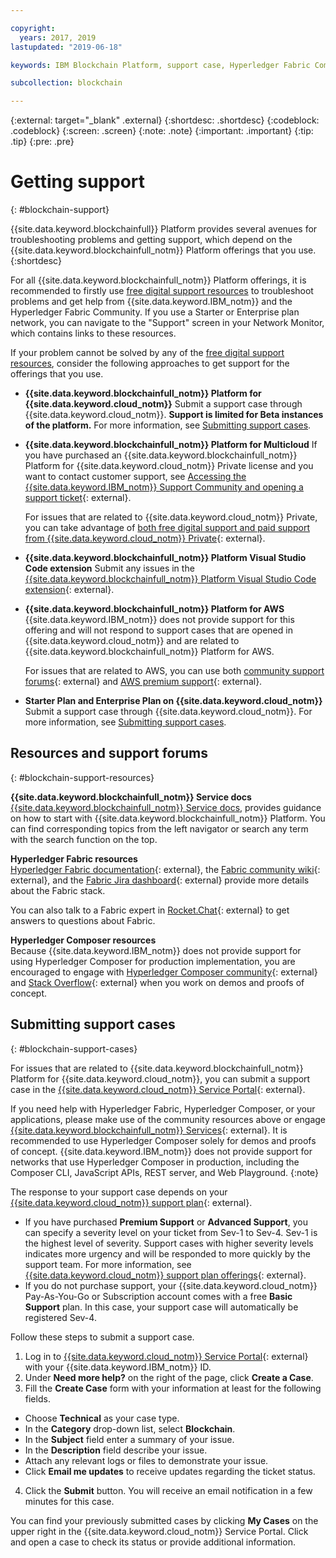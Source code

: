 ```yaml
---

copyright:
  years: 2017, 2019
lastupdated: "2019-06-18"

keywords: IBM Blockchain Platform, support case, Hyperledger Fabric Community, Cloud tickets, Rocket Chat, dWAnswers

subcollection: blockchain

---
```


{:external: target="_blank" .external}
{:shortdesc: .shortdesc}
{:codeblock: .codeblock}
{:screen: .screen}
{:note: .note}
{:important: .important}
{:tip: .tip}
{:pre: .pre}

# Getting support
{: #blockchain-support}

{{site.data.keyword.blockchainfull}} Platform provides several avenues for troubleshooting problems and getting support, which depend on the {{site.data.keyword.blockchainfull_notm}} Platform offerings that you use.
{:shortdesc}

For all {{site.data.keyword.blockchainfull_notm}} Platform offerings, it is recommended to firstly use [free digital support resources](/docs/services/blockchain?topic=blockchain-blockchain-support#blockchain-support-resources) to troubleshoot problems and get help from {{site.data.keyword.IBM_notm}} and the Hyperledger Fabric Community. If you use a Starter or Enterprise plan network, you can navigate to the "Support" screen in your Network Monitor, which contains links to these resources.

If your problem cannot be solved by any of the [free digital support resources](/docs/services/blockchain?topic=blockchain-blockchain-support#blockchain-support-resources), consider the following approaches to get support for the offerings that you use.

- **{{site.data.keyword.blockchainfull_notm}} Platform for {{site.data.keyword.cloud_notm}}**
  Submit a support case through {{site.data.keyword.cloud_notm}}. **Support is limited for Beta instances of the platform.** For more information, see [Submitting support cases](/docs/services/blockchain?topic=blockchain-blockchain-support#blockchain-support-cases).

- **{{site.data.keyword.blockchainfull_notm}} Platform for Multicloud**
  If you have purchased an {{site.data.keyword.blockchainfull_notm}} Platform for {{site.data.keyword.cloud_notm}} Private license and you want to contact customer support, see [Accessing the {{site.data.keyword.IBM_notm}} Support Community and opening a support ticket](http://www.ibm.com/support/docview.wss?uid=ibm10740041){: external}.

  For issues that are related to {{site.data.keyword.cloud_notm}} Private, you can take advantage of [both free digital support and paid support from {{site.data.keyword.cloud_notm}} Private](https://www.ibm.com/developerworks/community/blogs/fe25b4ef-ea6a-4d86-a629-6f87ccf4649e/entry/Learn_more_about_IBM_Cloud_Private_Support?lang=en_us){: external}.

- **{{site.data.keyword.blockchainfull_notm}} Platform Visual Studio Code extension**
  Submit any issues in the [{{site.data.keyword.blockchainfull_notm}} Platform Visual Studio Code extension](https://github.com/IBM-Blockchain/blockchain-vscode-extension/issues){: external}.

- **{{site.data.keyword.blockchainfull_notm}} Platform for AWS**
  {{site.data.keyword.IBM_notm}} does not provide support for this offering and will not respond to support cases that are opened in {{site.data.keyword.cloud_notm}} and are related to {{site.data.keyword.blockchainfull_notm}} Platform for AWS.

  For issues that are related to AWS, you can use both [community support forums](https://forums.aws.amazon.com/index.jspa){: external} and [AWS premium support](https://aws.amazon.com/premiumsupport/){: external}.

- **Starter Plan and Enterprise Plan on {{site.data.keyword.cloud_notm}}**
  Submit a support case through {{site.data.keyword.cloud_notm}}. For more information, see [Submitting support cases](/docs/services/blockchain?topic=blockchain-blockchain-support#blockchain-support-cases).

## Resources and support forums
{: #blockchain-support-resources}

**{{site.data.keyword.blockchainfull_notm}} Service docs**
  [{{site.data.keyword.blockchainfull_notm}} Service docs](/docs/services/blockchain?topic=blockchain-get-started-ibp#get-started-ibp), provides guidance on how to start with {{site.data.keyword.blockchainfull_notm}} Platform. You can find corresponding topics from the left navigator or search any term with the search function on the top.

**Hyperledger Fabric resources**  
  [Hyperledger Fabric documentation](https://hyperledger-fabric.readthedocs.io/en/release-1.4/){: external}, the [Fabric community wiki](https://wiki.hyperledger.org/display/fabric){: external}, and the [Fabric Jira dashboard](https://jira.hyperledger.org/secure/Dashboard.jspa?selectPageId=10104){: external} provide more details about the Fabric stack.

  You can also talk to a Fabric expert in [Rocket.Chat](https://chat.hyperledger.org/channel/fabric){: external} to get answers to questions about Fabric.

**Hyperledger Composer resources**  
  Because {{site.data.keyword.IBM_notm}} does not provide support for using Hyperledger Composer for production implementation, you are encouraged to engage with [Hyperledger Composer community](https://chat.hyperledger.org/channel/composer){: external} and [Stack Overflow](https://stackoverflow.com/questions/tagged/hyperledger-composer){: external} when you work on demos and proofs of concept.

## Submitting support cases
{: #blockchain-support-cases}

For issues that are related to {{site.data.keyword.blockchainfull_notm}} Platform for {{site.data.keyword.cloud_notm}}, you can submit a support case in the [{{site.data.keyword.cloud_notm}} Service Portal](https://cloud.ibm.com/unifiedsupport/supportcenter){: external}.

If you need help with Hyperledger Fabric, Hyperledger Composer, or your applications, please make use of the community resources above or engage [{{site.data.keyword.blockchainfull_notm}} Services](https://www.ibm.com/blockchain/services){: external}. It is recommended to use Hyperledger Composer solely for demos and proofs of concept. {{site.data.keyword.IBM_notm}} does not provide support for networks that use Hyperledger Composer in production, including the Composer CLI, JavaScript APIs, REST server, and Web Playground.
{:note}

The response to your support case depends on your [{{site.data.keyword.cloud_notm}} support plan](/docs/get-support?topic=get-support-support-plans#support-plans){: external}.

- If you have purchased **Premium Support** or **Advanced Support**, you can specify a severity level on your ticket from Sev-1 to Sev-4. Sev-1 is the highest level of severity. Support cases with higher severity levels indicates more urgency and will be responded to more quickly by the support team. For more information, see [{{site.data.keyword.cloud_notm}} support plan offerings](/docs/get-support?topic=get-support-support-plans#support-plans){: external}.  
- If you do not purchase support, your {{site.data.keyword.cloud_notm}} Pay-As-You-Go or Subscription account comes with a free **Basic Support** plan. In this case, your support case will automatically be registered Sev-4.

Follow these steps to submit a support case.

1. Log in to [{{site.data.keyword.cloud_notm}} Service Portal](https://cloud.ibm.com/unifiedsupport/supportcenter){: external} with your {{site.data.keyword.IBM_notm}} ID.
2. Under **Need more help?** on the right of the page, click **Create a Case**.
3. Fill the **Create Case** form with your information at least for the following fields.
  - Choose **Technical** as your case type.
  - In the **Category** drop-down list, select **Blockchain**.
  - In the **Subject** field enter a summary of your issue.
  - In the **Description** field describe your issue.
  - Attach any relevant logs or files to demonstrate your issue.
  - Click **Email me updates** to receive updates regarding the ticket status.
4. Click the **Submit** button.  You will receive an email notification in a few minutes for this case.

You can find your previously submitted cases by clicking **My Cases** on the upper right in the {{site.data.keyword.cloud_notm}} Service Portal. Click and open a case to check its status or provide additional information.
